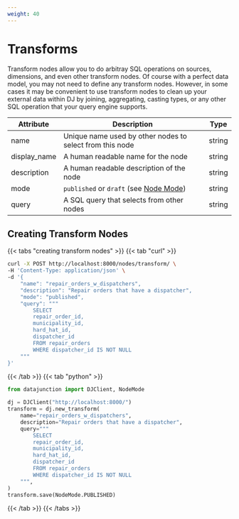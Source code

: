```yaml
---
weight: 40
---
```


# Transforms

Transform nodes allow you to do arbitray SQL operations on sources, dimensions, and even other transform nodes. Of course with
a perfect data model, you may not need to define any transform nodes. However, in some cases it may be convenient to use transform
nodes to clean up your external data within DJ by joining, aggregating, casting types, or any other SQL operation that your query
engine supports.

| Attribute    | Description                                                                                 | Type   |
|--------------|---------------------------------------------------------------------------------------------|--------|
| name         | Unique name used by other nodes to select from this node                                    | string |
| display_name | A human readable name for the node                                                          | string |
| description  | A human readable description of the node                                                    | string |
| mode         | `published` or `draft` (see [Node Mode](../../../dj-concepts/node-dependencies/#node-mode)) | string |
| query        | A SQL query that selects from other nodes                                                   | string |

## Creating Transform Nodes

{{< tabs "creating transform nodes" >}}
{{< tab "curl" >}}
```sh
curl -X POST http://localhost:8000/nodes/transform/ \
-H 'Content-Type: application/json' \
-d '{
    "name": "repair_orders_w_dispatchers",
    "description": "Repair orders that have a dispatcher",
    "mode": "published",
    "query": """
        SELECT
        repair_order_id,
        municipality_id,
        hard_hat_id,
        dispatcher_id
        FROM repair_orders
        WHERE dispatcher_id IS NOT NULL
    """
}'
```
{{< /tab >}}
{{< tab "python" >}}

```py
from datajunction import DJClient, NodeMode

dj = DJClient("http://localhost:8000/")
transform = dj.new_transform(
    name="repair_orders_w_dispatchers",
    description="Repair orders that have a dispatcher",
    query="""
        SELECT
        repair_order_id,
        municipality_id,
        hard_hat_id,
        dispatcher_id
        FROM repair_orders
        WHERE dispatcher_id IS NOT NULL
    """,
)
transform.save(NodeMode.PUBLISHED)
```
{{< /tab >}}
{{< /tabs >}}
